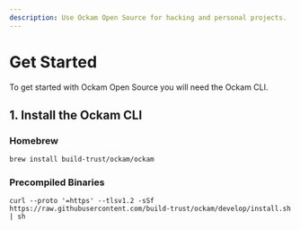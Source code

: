 ```yaml
---
description: Use Ockam Open Source for hacking and personal projects.
---
```


# Get Started

To get started with Ockam Open Source you will need the Ockam CLI.&#x20;

## 1. Install the Ockam CLI

### Homebrew

```bash
brew install build-trust/ockam/ockam
```

### Precompiled Binaries

```shell
curl --proto '=https' --tlsv1.2 -sSf https://raw.githubusercontent.com/build-trust/ockam/develop/install.sh | sh
```
